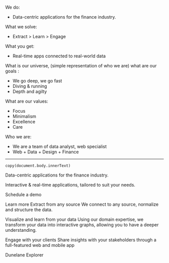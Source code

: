 We do:
- Data-centric applications for the finance industry.

What we solve:
- Extract > Learn > Engage

What you get:
- Real-time apps connected to real-world data

What is our universe, (simple representation of who we are) what are our goals :
- We go deep, we go fast
- Diving & running
- Depth and agilty

What are our values:
- Focus
- Minimalism
- Excellence
- Care

Who we are:
- We are a team of data analyst, web specialist
- Web + Data + Design + Finance

---

`copy(document.body.innerText)`

Data-centric applications
for the finance industry.

Interactive & real-time applications,
tailored to suit your needs.

Schedule a demo

Learn more
Extract from any source
We connect to any source, normalize and structure the data.

Visualize and learn from your data
Using our domain expertise, we transform your data into interactive graphs,
allowing you to have a deeper understanding.

Engage with your clients
Share insights with your stakeholders
through a full-featured web and mobile app

Dunelane Explorer  
